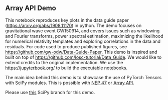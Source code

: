 ## Array API Demo

This notebook reproduces key plots in the data guide paper (https://arxiv.org/abs/1908.11170) in python. The demo focuses on gravitational wave event GW150914, and covers issues such as windowing and Fourier transforms, power spectral estimation, maximizing the likelihood for numerical relativity templates and exploring correlations in the data and residuals.  For code used to
produce published figures, see https://github.com/gw-odw/Data-Guide-Paper. This demo is inspired and built on top of https://github.com/losc-tutorial/Data_Guide. We would like to extend credits to the original implementation. We use the https://jupyterbook.org/ to build the executable notebooks.

The main idea behind this demo is to showcase the use of PyTorch Tensors with SciPy modules. This is possible with [NEP 47](https://numpy.org/neps/nep-0047-array-api-standard.html) or [Array API](https://data-apis.org/array-api/latest/).

Please use [this](https://github.com/AnirudhDagar/scipy/tree/array-api-demo) SciPy branch for this demo.
